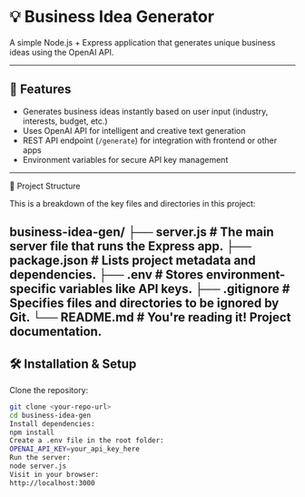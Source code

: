 # 💡 Business Idea Generator

A simple Node.js + Express application that generates unique business ideas using the OpenAI API.

---

## 🚀 Features
- Generates business ideas instantly based on user input (industry, interests, budget, etc.)
- Uses OpenAI API for intelligent and creative text generation
- REST API endpoint (`/generate`) for integration with frontend or other apps
- Environment variables for secure API key management

---



📁 Project Structure

This is a breakdown of the key files and directories in this project:

business-idea-gen/
├── server.js               # The main server file that runs the Express app.
├── package.json            # Lists project metadata and dependencies.
├── .env                    # Stores environment-specific variables like API keys.
├── .gitignore              # Specifies files and directories to be ignored by Git.
└── README.md               # You're reading it! Project documentation.
---

## 🛠️ Installation & Setup

Clone the repository:
```bash
git clone <your-repo-url>
cd business-idea-gen
Install dependencies:
npm install
Create a .env file in the root folder:
OPENAI_API_KEY=your_api_key_here
Run the server:
node server.js
Visit in your browser:
http://localhost:3000
